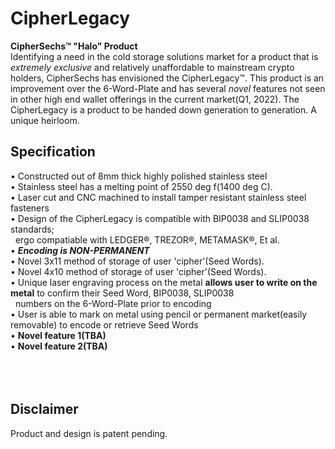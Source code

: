 # CipherLegacy
**CipherSechs™ "Halo" Product**<br/>
Identifying a need in the cold storage solutions market for a product that is _extremely exclusive_ and relatively unaffordable to mainstream crypto holders, CipherSechs has envisioned the CipherLegacy™.  This product is an improvement over the 6-Word-Plate and has several _novel_ features not seen in other high end wallet offerings in the current market(Q1, 2022).  The CipherLegacy is a product to be handed down generation to generation.  A unique heirloom.


## Specification  
• Constructed out of 8mm thick highly polished stainless steel<br/>
• Stainless steel has a melting point of 2550 deg f(1400 deg C).<br/>
• Laser cut and CNC machined to install tamper resistant stainless steel fasteners<br/>
• Design of the CipherLegacy is compatible with BIP0038 and SLIP0038 standards;<br/>
&nbsp;&nbsp;ergo compatiable with LEDGER®, TREZOR®, METAMASK®, Et al.<br/>
• **_Encoding is NON-PERMANENT_**<br/>
• Novel 3x11 method of storage of user 'cipher'(Seed Words).<br/>
• Novel 4x10 method of storage of user 'cipher'(Seed Words).<br/>
• Unique laser engraving process on the metal **allows user to write on the metal** to confirm their Seed Word, BIP0038, SLIP0038<br/>
&nbsp;&nbsp;numbers on the 6-Word-Plate prior to encoding<br/>
• User is able to mark on metal using pencil or permanent market(easily removable) to encode or retrieve Seed Words<br/>
• **Novel feature 1(TBA)**<br/>
• **Novel feature 2(TBA)**<br/>
<br/>
<br/>
<br/>
## Disclaimer
Product and design is patent pending.
